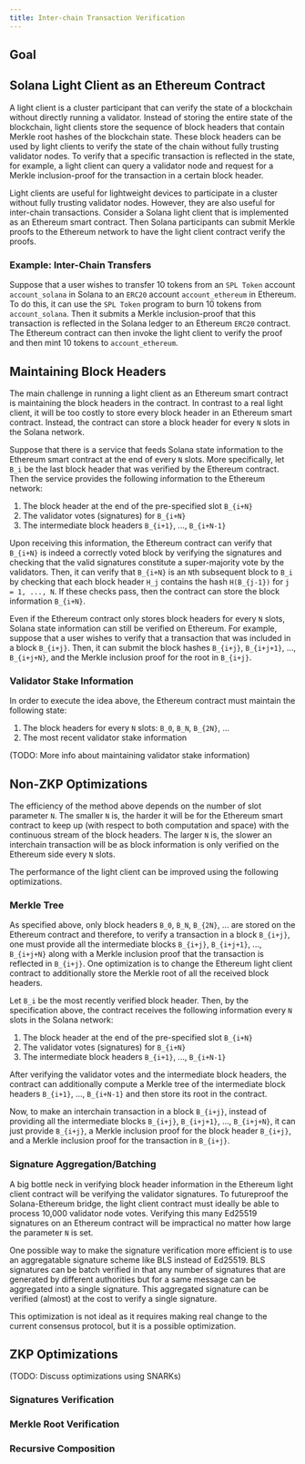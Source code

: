 ```yaml
---
title: Inter-chain Transaction Verification
---
```


## Goal

## Solana Light Client as an Ethereum Contract

A light client is a cluster participant that can verify the state of a
blockchain without directly running a validator. Instead of storing the entire
state of the blockchain, light clients store the sequence of block headers that
contain Merkle root hashes of the blockchain state. These block headers can be
used by light clients to verify the state of the chain without fully trusting
validator nodes. To verify that a specific transaction is reflected in the
state, for example, a light client can query a validator node and request for a
Merkle inclusion-proof for the transaction in a certain block header.

Light clients are useful for lightweight devices to participate in a cluster
without fully trusting validator nodes. However, they are also useful for
inter-chain transactions. Consider a Solana light client that is implemented as
an Ethereum smart contract. Then Solana participants can submit Merkle proofs to
the Ethereum network to have the light client contract verify the proofs.

### Example: Inter-Chain Transfers

Suppose that a user wishes to transfer 10 tokens from an `SPL Token` account
`account_solana` in Solana to an `ERC20` account `account_ethereum` in Ethereum.
To do this, it can use the `SPL Token` program to burn 10 tokens from
`account_solana`. Then it submits a Merkle inclusion-proof that this transaction
is reflected in the Solana ledger to an Ethereum `ERC20` contract. The Ethereum
contract can then invoke the light client to verify the proof and then mint 10
tokens to `account_ethereum`.

## Maintaining Block Headers

The main challenge in running a light client as an Ethereum smart contract is
maintaining the block headers in the contract. In contrast to a real light
client, it will be too costly to store every block header in an Ethereum smart
contract. Instead, the contract can store a block header for every `N` slots in
the Solana network.

Suppose that there is a service that feeds Solana state information to the
Ethereum smart contract at the end of every `N` slots. More specifically, let
`B_i` be the last block header that was verified by the Ethereum contract. Then
the service provides the following information to the Ethereum network:

1. The block header at the end of the pre-specified slot `B_{i+N}`
2. The validator votes (signatures) for `B_{i+N}`
3. The intermediate block headers `B_{i+1}`, ..., `B_{i+N-1}`

Upon receiving this information, the Ethereum contract can verify that `B_{i+N}`
is indeed a correctly voted block by verifying the signatures and checking that
the valid signatures constitute a super-majority vote by the validators. Then,
it can verify that `B_{i+N}` is an `N`th subsequent block to `B_i` by checking
that each block header `H_j` contains the hash `H(B_{j-1})` for `j = 1, ..., N`.
If these checks pass, then the contract can store the block information `B_{i+N}`.

Even if the Ethereum contract only stores block headers for every `N` slots,
Solana state information can still be verified on Ethereum. For example, suppose
that a user wishes to verify that a transaction that was included in a block
`B_{i+j}`. Then, it can submit the block hashes `B_{i+j}`, `B_{i+j+1}`, ...,
`B_{i+j+N}`, and the Merkle inclusion proof for the root in `B_{i+j}`.

### Validator Stake Information

In order to execute the idea above, the Ethereum contract must maintain the
following state:

1. The block headers for every `N` slots: `B_0`, `B_N`, `B_{2N}`, ...
2. The most recent validator stake information

(TODO: More info about maintaining validator stake information)

## Non-ZKP Optimizations

The efficiency of the method above depends on the number of slot parameter `N`.
The smaller `N` is, the harder it will be for the Ethereum smart contract to
keep up (with respect to both computation and space) with the continuous stream
of the block headers. The larger `N` is, the slower an interchain transaction
will be as block information is only verified on the Ethereum side every `N`
slots.

The performance of the light client can be improved using the following
optimizations.

### Merkle Tree

As specified above, only block headers `B_0`, `B_N`, `B_{2N}`, ... are stored on
the Ethereum contract and therefore, to verify a transaction in a block
`B_{i+j}`, one must provide all the intermediate blocks `B_{i+j}`, `B_{i+j+1}`,
..., `B_{i+j+N}` along with a Merkle inclusion proof that the transaction is
reflected in `B_{i+j}`. One optimization is to change the Ethereum light client
contract to additionally store the Merkle root of all the received block
headers.

Let `B_i` be the most recently verified block header. Then, by the specification
above, the contract receives the following information every `N` slots in the
Solana network:

1. The block header at the end of the pre-specified slot `B_{i+N}`
2. The validator votes (signatures) for `B_{i+N}`
3. The intermediate block headers `B_{i+1}`, ..., `B_{i+N-1}`

After verifying the validator votes and the intermediate block headers, the
contract can additionally compute a Merkle tree of the intermediate block
headers `B_{i+1}`, ..., `B_{i+N-1}` and then store its root in the contract.

Now, to make an interchain transaction in a block `B_{i+j}`, instead of
providing all the intermediate blocks `B_{i+j}`, `B_{i+j+1}`, ..., `B_{i+j+N}`,
it can just provide `B_{i+j}`, a Merkle inclusion proof for the block header
`B_{i+j}`, and a Merkle inclusion proof for the transaction in `B_{i+j}`.

### Signature Aggregation/Batching

A big bottle neck in verifying block header information in the Ethereum light
client contract will be verifying the validator signatures. To futureproof the
Solana-Ethereum bridge, the light client contract must ideally be able to
process 10,000 validator node votes. Verifying this many Ed25519 signatures on
an Ethereum contract will be impractical no matter how large the parameter `N`
is set.

One possible way to make the signature verification more efficient is to use an
aggregatable signature scheme like BLS instead of Ed25519. BLS signatures can be
batch verified in that any number of signatures that are generated by different
authorities but for a same message can be aggregated into a single signature.
This aggregated signature can be verified (almost) at the cost to verify a
single signature.

This optimization is not ideal as it requires making real change to the current
consensus protocol, but it is a possible optimization.

## ZKP Optimizations

(TODO: Discuss optimizations using SNARKs)

### Signatures Verification

### Merkle Root Verification

### Recursive Composition
